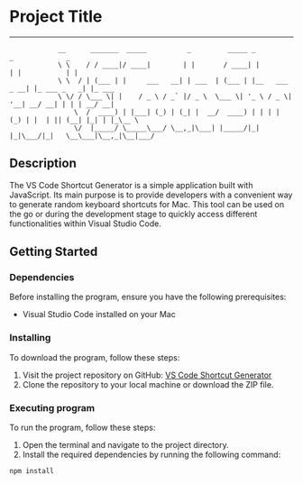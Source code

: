 # Project Title

---

                __      _______  _____          _         _____ _                _             _
                \ \    / / ____|/ ____|        | |       / ____| |              | |           | |
                \ \  / | (___ | |     ___   __| | ___  | (___ | |__   ___  _ __| |_ ___ _   _| |_ ___
                \ \/ / \___ \| |    / _ \ / _` |/ _ \  \___ \| '_ \ / _ \| '__| __/ __| | | | __/ __|
                    \  /  ____) | |___| (_) | (_| |  __/  ____) | | | | (_) | |  | || (__| |_| | |_\__ \
                    \/  |_____/ \_____\___/ \__,_|\___| |_____/|_| |_|\___/|_|   \__\___|\__,_|\__|___/




## Description

The VS Code Shortcut Generator is a simple application built with JavaScript. Its main purpose is to provide developers with a convenient way to generate random keyboard shortcuts for Mac. This tool can be used on the go or during the development stage to quickly access different functionalities within Visual Studio Code.

## Getting Started

### Dependencies

Before installing the program, ensure you have the following prerequisites:

- Visual Studio Code installed on your Mac

### Installing

To download the program, follow these steps:

1. Visit the project repository on GitHub: [VS Code Shortcut Generator](<(https://github.com/charleslamb212/vs-gen)>)
2. Clone the repository to your local machine or download the ZIP file.

### Executing program

To run the program, follow these steps:

1. Open the terminal and navigate to the project directory.
2. Install the required dependencies by running the following command:

```shell
npm install
```

